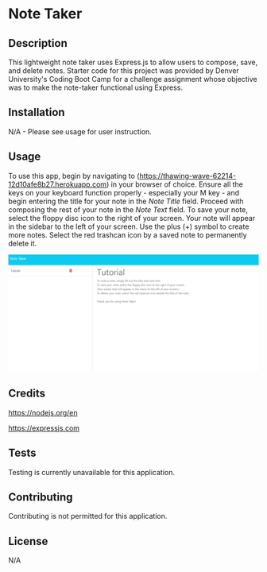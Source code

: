 # Note Taker

## Description

This lightweight note taker uses Express.js to allow users to compose, save, and delete notes. Starter code for this project was provided by Denver University's Coding Boot Camp for a challenge assignment whose objective was to make the note-taker functional using Express.

## Installation

N/A - Please see usage for user instruction.

## Usage

To use this app, begin by navigating to (https://thawing-wave-62214-12d10afe8b27.herokuapp.com) in your browser of choice. Ensure all the keys on your keyboard function properly - especially your M key - and begin entering the title for your note in the <i>Note Title</i> field. Proceed with composing the rest of your note in the <i>Note Text</i> field. To save your note, select the floppy disc icon to the right of your screen. Your note will appear in the sidebar to the left of your screen. Use the plus (+) symbol to create more notes. Select the red trashcan icon by a saved note to permanently delete it.

![Screenshot](./examples/application-screenshot.png)

## Credits

https://nodejs.org/en

https://expressjs.com

## Tests

Testing is currently unavailable for this application.

## Contributing

Contributing is not permitted for this application.

## License

N/A
